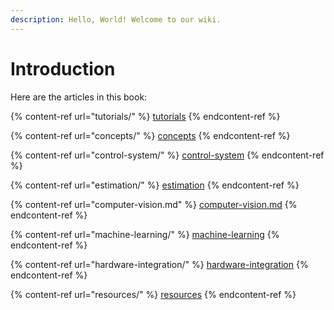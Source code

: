 ```yaml
---
description: Hello, World! Welcome to our wiki.
---
```


# Introduction

Here are the articles in this book:

{% content-ref url="tutorials/" %}
[tutorials](tutorials/)
{% endcontent-ref %}

{% content-ref url="concepts/" %}
[concepts](concepts/)
{% endcontent-ref %}

{% content-ref url="control-system/" %}
[control-system](control-system/)
{% endcontent-ref %}

{% content-ref url="estimation/" %}
[estimation](estimation/)
{% endcontent-ref %}

{% content-ref url="computer-vision.md" %}
[computer-vision.md](computer-vision.md)
{% endcontent-ref %}

{% content-ref url="machine-learning/" %}
[machine-learning](machine-learning/)
{% endcontent-ref %}

{% content-ref url="hardware-integration/" %}
[hardware-integration](hardware-integration/)
{% endcontent-ref %}

{% content-ref url="resources/" %}
[resources](resources/)
{% endcontent-ref %}
